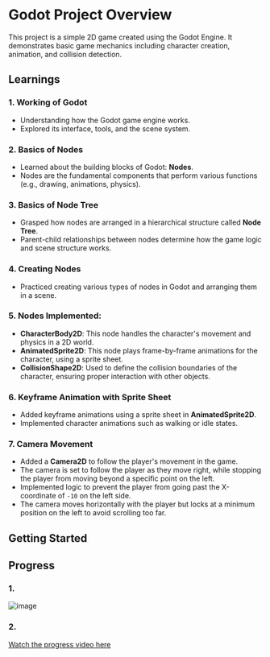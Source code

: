 # Godot Project Overview

This project is a simple 2D game created using the Godot Engine. It demonstrates basic game mechanics including character creation, animation, and collision detection.

## Learnings

### 1. Working of Godot
- Understanding how the Godot game engine works.
- Explored its interface, tools, and the scene system.

### 2. Basics of Nodes
- Learned about the building blocks of Godot: **Nodes**.
- Nodes are the fundamental components that perform various functions (e.g., drawing, animations, physics).

### 3. Basics of Node Tree
- Grasped how nodes are arranged in a hierarchical structure called **Node Tree**.
- Parent-child relationships between nodes determine how the game logic and scene structure works.

### 4. Creating Nodes
- Practiced creating various types of nodes in Godot and arranging them in a scene.

### 5. Nodes Implemented:
- **CharacterBody2D**: This node handles the character's movement and physics in a 2D world.
- **AnimatedSprite2D**: This node plays frame-by-frame animations for the character, using a sprite sheet.
- **CollisionShape2D**: Used to define the collision boundaries of the character, ensuring proper interaction with other objects.

### 6. Keyframe Animation with Sprite Sheet
- Added keyframe animations using a sprite sheet in **AnimatedSprite2D**.
- Implemented character animations such as walking or idle states.

### 7. Camera Movement
- Added a **Camera2D** to follow the player's movement in the game.
- The camera is set to follow the player as they move right, while stopping the player from moving beyond a specific point on the left.
- Implemented logic to prevent the player from going past the X-coordinate of `-10` on the left side.
- The camera moves horizontally with the player but locks at a minimum position on the left to avoid scrolling too far.

## Getting Started

## Progress

### 1.  

![image](https://github.com/user-attachments/assets/2ff08282-c690-4e81-8c00-374365e065dc)

### 2.
[Watch the progress video here](assets/progress/progress-2-CameraMovement.mp4)